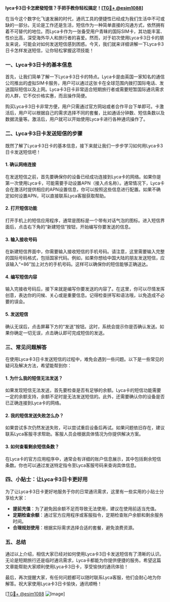 **lyca卡3日卡怎麽發短信？手把手教你轻松搞定！[[TG💪+ @esim1088](https://t.me/s/esim1088)]**

在当今这个数字化飞速发展的时代，通讯工具的便捷性已经成为我们生活中不可或缺的一部分。无论是工作还是生活，短信作为一种简单直接的沟通方式，依然拥有着不可替代的地位。而Lyca卡作为一张备受用户青睐的国际SIM卡，其功能丰富、性价比高，深受海外华人和旅行者的喜爱。然而，对于初次使用Lyca卡3日卡的朋友来说，可能会对如何发送短信感到困惑。今天，我们就来详细讲解一下Lyca卡3日卡怎样发送短信，让你轻松掌握这项技能！

### 一、Lyca卡3日卡的基本信息

首先，让我们简单了解一下Lyca卡3日卡的特点。Lyca卡是由英国一家知名的通信公司推出的虚拟SIM卡服务，用户可以通过这张卡在全球范围内拨打国际电话、发送国际短信以及上网。Lyca卡3日卡非常适合短期旅行者或需要短暂国际通讯需求的人群，它不仅价格实惠，而且操作简便。

购买Lyca卡3日卡非常方便，用户只需通过官方网站或者合作平台下单即可。卡激活后，用户可以根据自己的需求选择不同的套餐，比如通话分钟数、短信条数以及数据流量等。激活后，用户就可以开始使用Lyca卡进行各种通讯操作了。

### 二、Lyca卡3日卡发送短信的步骤

既然了解了Lyca卡3日卡的基本信息，接下来就让我们一步步学习如何用Lyca卡3日卡发送短信吧！

#### 1. 确认网络连接

在发送短信之前，首先要确保你的设备已经成功连接到Lyca卡的网络。如果你是第一次使用Lyca卡，可能需要手动设置APN（接入点名称）。通常情况下，Lyca卡会在激活时提供相应的APN设置信息，你可以按照这些信息进行配置。如果不确定如何设置APN，可以直接联系Lyca客服获取帮助。

#### 2. 打开短信功能

打开手机上的短信应用程序，通常是图标是一个带有对话气泡的图标。进入短信界面后，点击右下角的“新建短信”按钮，开始编写你要发送的信息。

#### 3. 输入接收号码

在新建短信界面中，你需要输入接收短信的手机号码。请注意，这里需要输入完整的国际号码格式，包括国家代码。例如，如果你想给中国大陆的朋友发送短信，应该输入“+86”加上对方的手机号码。这样可以确保你的短信能够正确送达。

#### 4. 编写短信内容

输入完接收号码后，接下来就是编写你要发送的内容了。在这里，你可以尽情发挥创意，表达你的问候、关心或是重要信息。记得检查拼写和语法哦，以免造成不必要的误会。

#### 5. 发送短信

确认无误后，点击屏幕下方的“发送”按钮。这时，系统会提示你是否确认发送。如果你确定一切无误，点击确认即可完成短信的发送。

### 三、常见问题解答

在使用Lyca卡3日卡发送短信的过程中，难免会遇到一些问题。以下是一些常见的疑问及解决方法，希望能帮到你：

#### 1. 为什么我的短信无法发送？

如果发现短信无法发送，首先要检查是否有足够的余额。Lyca卡的短信功能需要一定的余额支持，余额不足时是无法发送短信的。此外，还需要确认你的设备是否已正确连接到Lyca卡的网络。

#### 2. 我的短信发送失败怎么办？

如果尝试多次仍然发送失败，可以尝试重启设备后再试。如果问题依旧存在，建议联系Lyca客服寻求帮助。客服人员会根据具体情况为你提供解决方案。

#### 3. 如何查看剩余短信条数？

在Lyca卡的官方应用程序中，通常会有详细的账户信息展示，其中包括剩余短信条数。你也可以通过发送特定指令至Lyca客服号码来查询具体信息。

### 四、小贴士：让Lyca卡3日卡更好用

为了让Lyca卡3日卡更好地服务于你的日常通讯需求，这里有一些实用的小贴士分享给大家：

- **提前充值**：为了避免因余额不足而导致无法使用，建议在使用前适当充值。
- **定期检查余额**：通过官方应用程序或客服指令，定期检查账户余额和剩余服务时间。
- **合理规划使用**：根据实际需求选择合适的套餐，避免浪费资源。

### 五、总结

通过以上介绍，相信大家已经对如何使用Lyca卡3日卡发送短信有了清晰的认识。无论是短期旅行还是临时通讯需求，Lyca卡都能为你提供便捷的服务。希望这篇文章能帮助大家顺利使用Lyca卡3日卡，享受愉快的通讯体验！

最后，再次提醒大家，有任何问题都可以随时联系Lyca客服，他们会耐心地为你解答。祝大家使用Lyca卡3日卡愉快，通讯顺畅！

[[TG💪+ @esim1088](https://t.me/s/esim1088) ![Image](https://i.postimg.cc/4NQfJmqS/Snipaste-2025-05-13-00-14-12.png)]